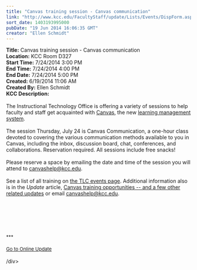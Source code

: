 ```yaml
---
title: "Canvas training session - Canvas communication"
link: "http://www.kcc.edu/FacultyStaff/update/Lists/Events/DispForm.aspx?ID=539"
sort_date: 1403193995000
pubDate: "19 Jun 2014 16:06:35 GMT"
creator: "Ellen Schmidt"
---
```


<div><b>Title:</b> Canvas training session - Canvas communication</div>
<div><b>Location:</b> KCC Room D327 </div>
<div><b>Start Time:</b> 7/24/2014 3:00 PM</div>
<div><b>End Time:</b> 7/24/2014 4:00 PM</div>
<div><b>End Date:</b> 7/24/2014 5:00 PM</div>
<div><b>Created:</b> 6/19/2014 11:06 AM</div>
<div><b>Created By:</b> Ellen Schmidt</div>
<div><b>KCC Description:</b> <div class="ExternalClass7633334CFD134D248895C529D6325C76">
<div>  <br />The Instructional Technology Office is offering a variety of sessions to help faculty and staff get acquainted with <a href="/facultystaff/departments/ktlc/lms/Pages/default.aspx">Canvas</a>, the new <a href="/students/helpful/onlinelearningsupport/Pages/default.aspx">learning management system</a>. 
<div> </div>
<div>The session Thursday, July 24 is Canvas Communication, a one-hour class devoted to covering the various communication methods available to you in Canvas, including the inbox, discussion board, chat, conferences, and collaborations. Reservation required. All sessions include free snacks!</div>
<div> </div>
<div>Please reserve a space by emailing the date and time of the session you will attend to <a href="mailto:canvashelp@kcc.edu">canvashelp@kcc.edu</a>. </div>
<div> </div>
<div>See a list of all training on <a href="/FacultyStaff/departments/ktlc/Lists/TLC%20Events/Upcoming%20Events.aspx">the TLC events page</a>. Additional information also is in the <em>Update</em> article, <a href="/FacultyStaff/update/Lists/Announcements/DispForm2.aspx?List=7e45450e-520d-4ad3-81dd-a79ebcc75df4&amp;ID=1547&amp;Source=/_layouts/sitemanager.aspx?FilterOnly%3D1&amp;SmtContext=SPList%3a7e45450e-520d-4ad3-81dd-a79ebcc75df4?SPWeb%3a6dd7d01a-f4b3-47f9-8d35-b60692caa2f7%3a&amp;SmtContextExpanded=True&amp;Filter=1&amp;pgsz=100&amp;vrmode=False&amp;lvn=KCC%20Announcements&amp;Web=6dd7d01a-f4b3-47f9-8d35-b60692caa2f7">Canvas training opportunities -- and a few other related updates</a> or email <a href="mailto:canvashelp@kcc.edu">canvashelp@kcc.edu</a>.<br /><br /> </div></div>
<div><br />
<div>
<div>
<div> </div>
<div> </div>
<div>
<div class="ExternalClass473E5F57DC9E45AE80B023AF92F4BFA4"><br /></div>
<div class="ExternalClass473E5F57DC9E45AE80B023AF92F4BFA4"><font size="2">***</font></div>
<div class="ExternalClass473E5F57DC9E45AE80B023AF92F4BFA4"><font size="2"></font> </div>
<div class="ExternalClass473E5F57DC9E45AE80B023AF92F4BFA4"><a href="/FacultyStaff/update/Pages/dailyupdate.aspx"><font size="2">Go to Online Update</font></a></div>
<div class="ExternalClass473E5F57DC9E45AE80B023AF92F4BFA4"><font size="2"></font> </div></div></div></div></div></div></div>
/div>
